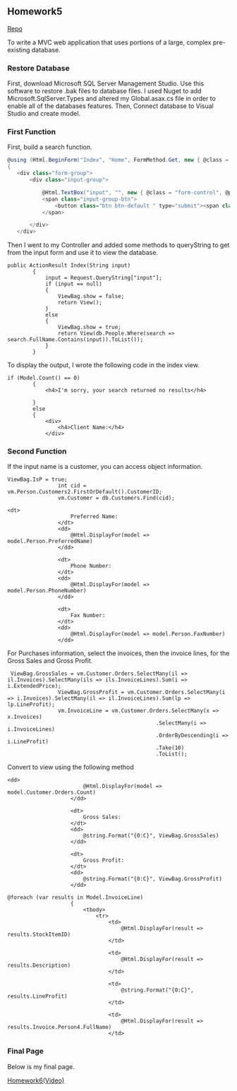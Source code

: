 ## Homework5

[Repo](https://github.com/chunzel16/CS460HW)

 To write a MVC web application that uses portions of a large, complex pre-existing database.
 
 ### Restore Database
 
 First, download Microsoft SQL Server Management Studio. Use this software to restore .bak files to database files.
 I used Nuget to add Microsoft.SqlServer.Types and altered my Global.asax.cs file in order to enable all of the databases features.
 Then, Connect database to Visual Studio and create model.
 
 ### First Function
 
 First, build a search function.
 
 ```C#
 @using (Html.BeginForm("Index", "Home", FormMethod.Get, new { @class = "form-inline" }))
{
    <div class="form-group">
        <div class="input-group">

            @Html.TextBox("input", "", new { @class = "form-control", @placeholder = "Enter A Client Name", required = "required" })
            <span class="input-group-btn">
                <button class="btn btn-default " type="submit"><span class="glyphicon glyphicon-search"></span></button>
            </span>

        </div>
    </div>
```

Then I went to my Controller and added some methods to queryString to get from the input form and use it to view the database.

```
public ActionResult Index(String input)
        {
            input = Request.QueryString["input"];
            if (input == null)
            {
                ViewBag.show = false;
                return View();
            }
            else
            {
                ViewBag.show = true;
                return View(db.People.Where(search => search.FullName.Contains(input)).ToList());
            }
        }
```

To display the output, I wrote the following code in the index view.
```
if (Model.Count() == 0)
        {
            <h4>I'm sorry, your search returned no results</h4>

        }
        else
        {
            <div>
                <h4>Client Name:</h4>
            </div>
```

### Second Function

If the input name is a customer, you can access object information.

```
ViewBag.IsP = true;
                int cid = vm.Person.Customers2.FirstOrDefault().CustomerID;
                vm.Customer = db.Customers.Find(cid);
```

```
<dt>
                    Preferred Name:
                </dt>
                <dd>
                    @Html.DisplayFor(model => model.Person.PreferredName)
                </dd>

                <dt>
                    Phone Number:
                </dt>
                <dd>
                    @Html.DisplayFor(model => model.Person.PhoneNumber)
                </dd>

                <dt>
                    Fax Number:
                </dt>
                <dd>
                    @Html.DisplayFor(model => model.Person.FaxNumber)
                </dd>
```

For Purchases information, select the invoices, then the invoice lines, for the Gross Sales and Gross Profit.

```
 ViewBag.GrossSales = vm.Customer.Orders.SelectMany(il => il.Invoices).SelectMany(ils => ils.InvoiceLines).Sum(i => i.ExtendedPrice);
                ViewBag.GrossProfit = vm.Customer.Orders.SelectMany(i => i.Invoices).SelectMany(il => il.InvoiceLines).Sum(lp => lp.LineProfit);
                vm.InvoiceLine = vm.Customer.Orders.SelectMany(x => x.Invoices)
                                               .SelectMany(i => i.InvoiceLines)
                                               .OrderByDescending(i => i.LineProfit)
                                               .Take(10)
                                               .ToList();
```

Convert to view using the following method
```
<dd>
                        @Html.DisplayFor(model => model.Customer.Orders.Count)
                    </dd>

                    <dt>
                        Gross Sales:
                    </dt>
                    <dd>
                        @string.Format("{0:C}", ViewBag.GrossSales)
                    </dd>

                    <dt>
                        Gross Profit:
                    </dt>
                    <dd>
                        @string.Format("{0:C}", ViewBag.GrossProfit)
                    </dd>
```
```
@foreach (var results in Model.InvoiceLine)
                    {
                        <tbody>
                            <tr>
                                <td>
                                    @Html.DisplayFor(result => results.StockItemID)
                                </td>

                                <td>
                                    @Html.DisplayFor(result => results.Description)
                                </td>

                                <td>
                                    @string.Format("{0:C}", results.LineProfit)
                                </td>

                                <td>
                                    @Html.DisplayFor(result => results.Invoice.Person4.FullName)
                                </td>
```
### Final Page
Below is my final page.

<a href="https://www.youtube.com/watch?v=PWPBJCA48Qw">Homework6(Video)</a>



